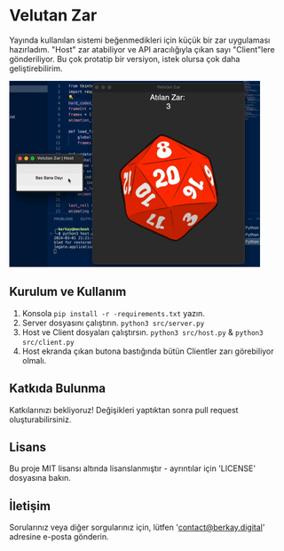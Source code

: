 # Velutan Zar

Yayında kullanılan sistemi beğenmedikleri için küçük bir zar uygulaması hazırladım. "Host" zar atabiliyor ve API aracılığıyla çıkan sayı "Client"lere gönderiliyor. Bu çok protatip bir versiyon, istek olursa çok daha geliştirebilirim.

![Quick Look](img/quick_look.gif)
## Kurulum ve Kullanım

1. Konsola `pip install -r -requirements.txt` yazın.
2. Server dosyasını çalıştırın. `python3 src/server.py`
3. Host ve Client dosyaları çalıştırsın. `python3 src/host.py` & `python3 src/client.py`
4. Host ekranda çıkan butona bastığında bütün Clientler zarı görebiliyor olmalı.

## Katkıda Bulunma

Katkılarınızı bekliyoruz! Değişikleri yaptıktan sonra pull request oluşturabilirsiniz.

## Lisans

Bu proje MIT lisansı altında lisanslanmıştır - ayrıntılar için 'LICENSE' dosyasına bakın.

## İletişim

Sorularınız veya diğer sorgularınız için, lütfen 'contact@berkay.digital' adresine e-posta gönderin.